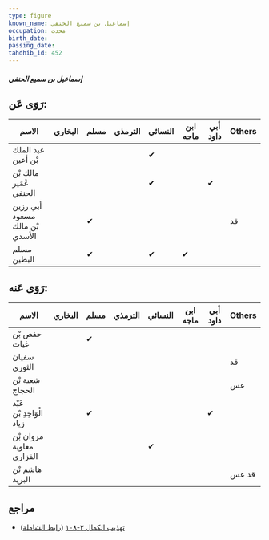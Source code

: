 ```yaml
---
type: figure
known_name: إسماعيل بن سميع الحنفي
occupation: محدث
birth_date:
passing_date:
tahdhib_id: 452
---
```

##### إسماعيل بن سميع الحنفي

## رَوَى عَن:
| الاسم                          | البخاري | مسلم | الترمذي | النسائي | ابن ماجه | أبي داود | Others |
| ------------------------------ | ------- | ---- | ------- | ------- | -------- | -------- | ------ |
| عبد الملك بْن أعين             |         |      |         | ✔       |          |          |        |
| مالك بْن عُمَير الحنفي         |         |      |         | ✔       |          | ✔        |        |
| أبي رزين مسعود بْن مالك الأسدي |         | ✔    |         |         |          |          | قد     |
| مسلم البطين                    |         | ✔    |         | ✔       | ✔        |          |        |
## رَوَى عَنه:
| الاسم                     | البخاري | مسلم | الترمذي | النسائي | ابن ماجه | أبي داود | Others |
| ------------------------- | ------- | ---- | ------- | ------- | -------- | -------- | ------ |
| حفص بْن غياث              |         | ✔    |         |         |          |          |        |
| سفيان الثوري              |         |      |         |         |          |          | قد     |
| شعبة بْن الحجاج           |         |      |         |         |          |          | عس     |
| عَبْد الْوَاحِدِ بْن زياد |         | ✔    |         |         |          | ✔        |        |
| مروان بْن معاوية الفزاري  |         |      |         | ✔       |          |          |        |
| هاشم بْن البريد           |         |      |         |         |          |          | قد عس  |
## مراجع
- [تهذيب الكمال ٣-١٠٨](obsidian://open?vault=Tahdhib-al-Kamal&file=Figures/٤٥٢-إسماعيل%20بن%20سميع%20الحنفي) ([رابط الشاملة](https://shamela.ws/book/3722/1122))